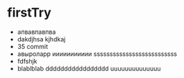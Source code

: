 # firstTry
* апвавпавпва
* dakdjhsa kjhdkaj
* 35 commit
* авыроларр
иииииииииии
ssssssssssssssssssssssssss
* fdfshjk
* blablblab
ddddddddddddddddd
uuuuuuuuuuuuuu
